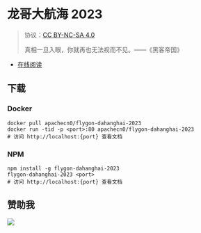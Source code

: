 <!--
    需要填充的占位符：
    
    README.md
    
        龙哥大航海 2023：文档中文名
        {nameEn}：文档英文名
        {urlEn}：文档原始链接
        dhh23：域名前缀
        飞龙：负责人名称
        wizardforcel：负责人 Github 用户名
        562826179：负责人 QQ
        flygon-dahanghai-2023：ApacheCN 的 Github 仓库名称
        flygon-dahanghai-2023：DockerHub 仓库名称
        flygon-dahanghai-2023：PYPI 包名称
        flygon-dahanghai-2023：NPM 包名称
    
    CNAME
    
        dhh23：域名前缀

    index.html
    
        龙哥大航海 2023：文档中文名
        #009d9c：显示颜色
        flygon-dahanghai-2023：ApacheCN 的 Github 仓库名称

    asset/docsify-flygon-footer.js
    
        flygon-dahanghai-2023：ApacheCN 的 Github 仓库名称
-->

# 龙哥大航海 2023

> 协议：[CC BY-NC-SA 4.0](http://creativecommons.org/licenses/by-nc-sa/4.0/)
> 
> 真相一旦入眼，你就再也无法视而不见。——《黑客帝国》

* [在线阅读](https://dhh23.flygon.net)

## 下载

### Docker

```
docker pull apachecn0/flygon-dahanghai-2023
docker run -tid -p <port>:80 apachecn0/flygon-dahanghai-2023
# 访问 http://localhost:{port} 查看文档
```

### NPM

```
npm install -g flygon-dahanghai-2023
flygon-dahanghai-2023 <port>
# 访问 http://localhost:{port} 查看文档
```

## 赞助我

![](https://img-blog.csdnimg.cn/20200112005920729.png)
